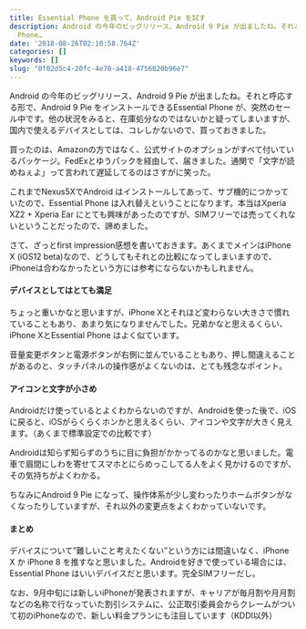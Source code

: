 ```yaml
---
title: Essential Phone を買って、Android Pie を試す
description: Android の今年のビッグリリース、Android 9 Pie が出ましたね。それと呼応する形で、Android 9 Pie をインストールできるEssential
  Phone…
date: '2018-08-26T02:10:58.764Z'
categories: []
keywords: []
slug: "0f02d5c4-20fc-4e78-a418-4756820b96e7"
---
```

Android の今年のビッグリリース、Android 9 Pie が出ましたね。それと呼応する形で、Android 9 Pie をインストールできるEssential Phone が、突然のセール中です。他の状況をみると、在庫処分なのではないかと疑ってしまいますが、国内で使えるデバイスとしては、コレしかないので、買っておきました。

買ったのは、Amazonの方ではなく、公式サイトのオプションがすべて付いているパッケージ。FedExとゆうパックを経由して、届きました。通関で「文字が読めねぇよ」って言われて遅延してるのはさすがに笑った。

これまでNexus5XでAndroid はインストールしてあって、サブ機的につかっていたので、Essential Phone は入れ替えということになります。本当はXperia XZ2 + Xperia Ear にとても興味があったのですが、SIMフリーでは売ってくれないということだったので、諦めました。

さて、ざっとfirst impression感想を書いておきます。あくまでメインはiPhone X (iOS12 beta)なので、どうしてもそれとの比較になってしまいますので、iPhoneは合わなかったという方には参考にならないかもしれません。

#### デバイスとしてはとても満足

ちょっと重いかなと思いますが、iPhone Xとそれほど変わらない大きさで慣れていることもあり、あまり気になりませんでした。兄弟かなと思えるくらい、iPhone XとEssential Phone はよく似ています。

音量変更ボタンと電源ボタンが右側に並んでいることもあり、押し間違えることがあるのと、タッチパネルの操作感がよくないのは、とても残念なポイント。

#### アイコンと文字が小さめ

Androidだけ使っているとよくわからないのですが、Androidを使った後で、iOSに戻ると、iOSがらくらくホンかと思えるくらい、アイコンや文字が大きく見えます。（あくまで標準設定での比較です）

Androidは知らず知らずのうちに目に負担がかかってるのかなと思いました。電車で眉間にしわを寄せてスマホとにらめっこしてる人をよく見かけるのですが、その気持ちがよくわかる。

ちなみにAndroid 9 Pie になって、操作体系が少し変わったりホームボタンがなくなったりしていますが、それ以外の変更点をよくわかっていないです。

#### まとめ

デバイスについて”難しいこと考えたくない”という方には間違いなく、iPhone X か iPhone 8 を推すなと思いました。Androidを好きで使っている場合には、Essential Phone はいいデバイスだと思います。完全SIMフリーだし。

なお、9月中旬には新しいiPhoneが発表されますが、キャリアが毎月割や月月割などの名称で行なっていた割引システムに、公正取引委員会からクレームがついて初のiPhoneなので、新しい料金プランにも注目しています（KDDI以外）